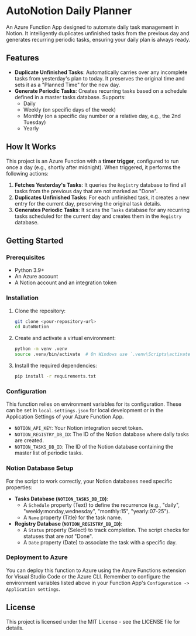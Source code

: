 # AutoNotion Daily Planner

An Azure Function App designed to automate daily task management in Notion. It intelligently duplicates unfinished tasks from the previous day and generates recurring periodic tasks, ensuring your daily plan is always ready.

## Features

- **Duplicate Unfinished Tasks**: Automatically carries over any incomplete tasks from yesterday's plan to today. It preserves the original time and sets it as a "Planned Time" for the new day.
- **Generate Periodic Tasks**: Creates recurring tasks based on a schedule defined in a master tasks database. Supports:
  - Daily
  - Weekly (on specific days of the week)
  - Monthly (on a specific day number or a relative day, e.g., the 2nd Tuesday)
  - Yearly

## How It Works

This project is an Azure Function with a **timer trigger**, configured to run once a day (e.g., shortly after midnight). When triggered, it performs the following actions:

1.  **Fetches Yesterday's Tasks**: It queries the `Registry` database to find all tasks from the previous day that are not marked as "Done".
2.  **Duplicates Unfinished Tasks**: For each unfinished task, it creates a new entry for the current day, preserving the original task details.
3.  **Generates Periodic Tasks**: It scans the `Tasks` database for any recurring tasks scheduled for the current day and creates them in the `Registry` database.

## Getting Started

### Prerequisites

- Python 3.9+
- An Azure account
- A Notion account and an integration token

### Installation

1. Clone the repository:
   ```sh
   git clone <your-repository-url>
   cd AutoNotion
   ```
2. Create and activate a virtual environment:
   ```sh
   python -m venv .venv
   source .venv/bin/activate  # On Windows use `.venv\Scripts\activate`
   ```
3. Install the required dependencies:
   ```sh
   pip install -r requirements.txt
   ```

### Configuration

This function relies on environment variables for its configuration. These can be set in `local.settings.json` for local development or in the Application Settings of your Azure Function App.

- `NOTION_API_KEY`: Your Notion integration secret token.
- `NOTION_REGISTRY_DB_ID`: The ID of the Notion database where daily tasks are created.
- `NOTION_TASKS_DB_ID`: The ID of the Notion database containing the master list of periodic tasks.

### Notion Database Setup

For the script to work correctly, your Notion databases need specific properties:

-   **Tasks Database (`NOTION_TASKS_DB_ID`)**:
    -   A `Schedule` property (Text) to define the recurrence (e.g., "daily", "weekly:monday,wednesday", "monthly:15", "yearly:07-25").
    -   A `Name` property (Title) for the task name.
-   **Registry Database (`NOTION_REGISTRY_DB_ID`)**:
    -   A `Status` property (Select) to track completion. The script checks for statuses that are *not* "Done".
    -   A `Date` property (Date) to associate the task with a specific day.

### Deployment to Azure

You can deploy this function to Azure using the Azure Functions extension for Visual Studio Code or the Azure CLI. Remember to configure the environment variables listed above in your Function App's `Configuration -> Application settings`.

## License

This project is licensed under the MIT License - see the LICENSE file for details.